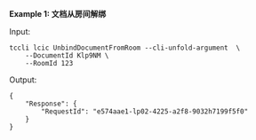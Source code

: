 **Example 1: 文档从房间解绑**



Input: 

```
tccli lcic UnbindDocumentFromRoom --cli-unfold-argument  \
    --DocumentId Klp9NM \
    --RoomId 123
```

Output: 
```
{
    "Response": {
        "RequestId": "e574aae1-lp02-4225-a2f8-9032h7199f5f0"
    }
}
```


